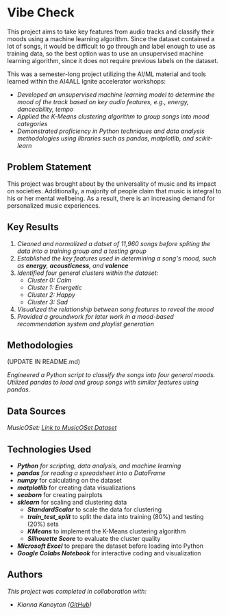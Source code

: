 # Vibe Check

This project aims to take key features from audio tracks and classify their moods using a machine learning algorithm. 
Since the dataset contained a lot of songs, it would be difficult to go through and label enough to use as training data, so the best option
was to use an unsupervised machine learning algorithm, since it does not require previous labels on the dataset.

This was a semester-long project utilizing the AI/ML material and tools learned within the AI4ALL Ignite accelerator workshops: 
- *Developed an unsupervised machine learning model to determine the mood of the track based on key audio features, e.g., energy, danceability, tempo*
- *Applied the K-Means clustering algorithm to group songs into mood categories*
- *Demonstrated proficiency in Python techniques and data analysis methodologies using libraries such as pandas, matplotlib, and scikit-learn*


## Problem Statement <!--- do not change this line -->

This project was brought about by the universality of music and its impact on societies. Additionally, a majority of people claim that music is integral to his or her
mental wellbeing. As a result, there is an increasing demand for personalized music experiences.  


## Key Results <!--- do not change this line -->

1. *Cleaned and normalized a datset of 11,960 songs before spliting the data into a training group and a testing group*
2. *Established the key features used in determining a song's mood, such as **energy**, **acousticness**, and **valence***
3. *Identified four general clusters within the dataset:*
   - *Cluster 0: Calm*
   - *Cluster 1: Energetic*
   - *Cluster 2: Happy*
   - *Cluster 3: Sad*
4. *Visualized the relationship between song features to reveal the mood*
5. *Provided a groundwork for later work in a mood-based recommendation system and playlist generation*


## Methodologies <!--- do not change this line -->

(UPDATE IN README.md)

*Engineered a Python script to classify the songs into four general moods. Utilized pandas to load and group songs with similar features using pandas.*


## Data Sources <!--- do not change this line -->

*MusicOSet: [Link to MusicOSet Dataset](https://zenodo.org/records/4904639)*


## Technologies Used <!--- do not change this line -->

- ***Python** for scripting, data analysis, and machine learning*
- ***pandas** for reading a spreadsheet into a DataFrame*
- ***numpy*** for calculating on the dataset
- ***matplotlib*** for creating data visualizations
- ***seaborn*** for creating pairplots
- ***sklearn*** for scaling and clustering data
  - ***StandardScalar*** to scale the data for clustering
  - ***train_test_split*** to split the data into training (80%) and testing (20%) sets
  - ***KMeans*** to implement the K-Means clustering algorithm
  - ***Silhouette Score*** to evaluate the cluster quality
- ***Microsoft Excel*** to prepare the dataset before loading into Python
- ***Google Colabs Notebook*** for interactive coding and visualization


## Authors <!--- do not change this line -->

*This project was completed in collaboration with:*
- *Kionna Kanoyton ([GitHub](https://github.com/KioKano))*
